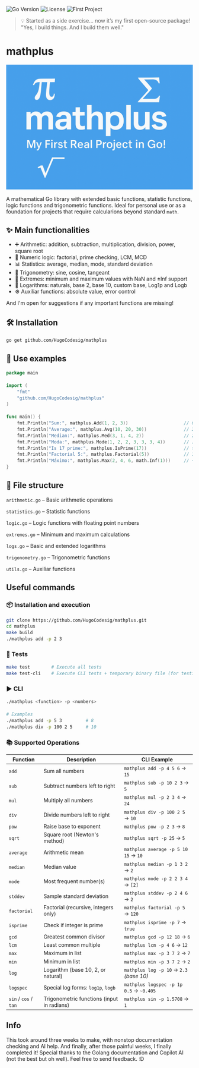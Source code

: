 ![Go Version](https://img.shields.io/badge/go-1.24.3-blue)
![License](https://img.shields.io/badge/license-MIT-green)
![First Project](https://img.shields.io/badge/my%20first-project-%23f47fff)

> 💡 Started as a side exercise… now it’s my first open-source package!
> "Yes, I build things. And I build them well."

# mathplus

![mathplus banner](assets/banner.png)

A mathematical Go library with extended basic functions, statistic functions, logic functions and trigonometric functions. Ideal for personal use or as a foundation for projects that require calcularions beyond standard `math`.

## ✨ Main functionalities

- ➕ Arithmetic: addition, subtraction, multiplication, division, power, square root
- 🧮 Numeric logic: factorial, prime checking, LCM, MCD
- 📊 Statistics: average, median, mode, standard deviation
- 📐 Trigonometry: sine, cosine, tangeant
- 🔢 Extremes: minimum and maximum values with NaN and ±Inf support
- 🧠 Logarithms: naturals, base 2, base 10, custom base, Log1p and Logb
- ⚙️ Auxiliar functions: absolute value, error control

And I'm open for suggestions if any important functions are missing!

## 🛠️ Installation

`go get github.com/HugoCodesig/mathplus`

## 🧪 Use examples

```go
package main

import (
    "fmt"
    "github.com/HugoCodesig/mathplus"
)

func main() {
    fmt.Println("Sum:", mathplus.Add(1, 2, 3))                     // 6
    fmt.Println("Average:", mathplus.Avg(10, 20, 30))              // 20
    fmt.Println("Median:", mathplus.Med(3, 1, 4, 2))               // 2.5
    fmt.Println("Moda:", mathplus.Mode(1, 2, 2, 3, 3, 3, 4))       // [3]
    fmt.Println("Is 17 prime:", mathplus.IsPrime(17))              // true
    fmt.Println("Factorial 5:", mathplus.Factorial(5))             // 120
    fmt.Println("Máximo:", mathplus.Max(2, 4, 6, math.Inf(1)))     // +Inf
}
```

## 📁 File structure

`arithmetic.go` – Basic arithmetic operations

`statistics.go` – Statistic functions

`logic.go` – Logic functions with floating point numbers

`extremes.go` – Minimum and maximum calculations

`logs.go` – Basic and extended logarithms

`trigonometry.go` – Trigonometric functions

`utils.go` – Auxiliar functions

## Useful commands

### 📦 Installation and execution

```bash
git clone https://github.com/HugoCodesig/mathplus.git
cd mathplus
make build
./mathplus add -p 2 3
```

### 🧪 Tests

```bash
make test        # Execute all tests
make test-cli    # Execute CLI tests + temporary binary file (for testing)
```

### ▶️ CLI

```bash
./mathplus <function> -p <numbers>

# Examples
./mathplus add -p 5 3         # 8
./mathplus div -p 100 2 5     # 10
```

### 📚 Supported Operations

| **Function**       | **Description**                                    | **CLI Example**                               |
|--------------------|----------------------------------------------------|-----------------------------------------------|
| `add`              | Sum all numbers                                    | `mathplus add -p 4 5 6` → `15`                |
| `sub`              | Subtract numbers left to right                     | `mathplus sub -p 10 2 3` → `5`                |
| `mul`              | Multiply all numbers                               | `mathplus mul -p 2 3 4` → `24`                |
| `div`              | Divide numbers left to right                       | `mathplus div -p 100 2 5` → `10`              |
| `pow`              | Raise base to exponent                             | `mathplus pow -p 2 3` → `8`                   |
| `sqrt`             | Square root (Newton's method)                      | `mathplus sqrt -p 25` → `5`                   |
| `average`          | Arithmetic mean                                    | `mathplus average -p 5 10 15` → `10`          |
| `median`           | Median value                                       | `mathplus median -p 1 3 2` → `2`              |
| `mode`             | Most frequent number(s)                            | `mathplus mode -p 2 2 3 4` → `[2]`            |
| `stddev`           | Sample standard deviation                          | `mathplus stddev -p 2 4 6` → `2`              |
| `factorial`        | Factorial (recursive, integers only)               | `mathplus factorial -p 5` → `120`             |
| `isprime`          | Check if integer is prime                          | `mathplus isprime -p 7` → `true`              |
| `gcd`              | Greatest common divisor                            | `mathplus gcd -p 12 18` → `6`                 |
| `lcm`              | Least common multiple                              | `mathplus lcm -p 4 6` → `12`                  |
| `max`              | Maximum in list                                    | `mathplus max -p 3 7 2` → `7`                 |
| `min`              | Minimum in list                                    | `mathplus min -p 3 7 2` → `2`                 |
| `log`              | Logarithm (base 10, 2, or natural)                 | `mathplus log -p 10` → `2.3` _(base 10)_      |
| `logspec`          | Special log forms: `log1p`, `logb`                 | `mathplus logspec -p 1p 0.5` → `~0.405`       |
| `sin` / `cos` / `tan` | Trigonometric functions (input in radians)      | `mathplus sin -p 1.5708` → `1`                |

## Info
This took around three weeks to make, with nonstop documentation checking and AI help. And finally, after those painful weeks, I finally completed it!
Special thanks to the Golang documentation and Copilot AI (not the best but oh well). Feel free to send feedback. :D
